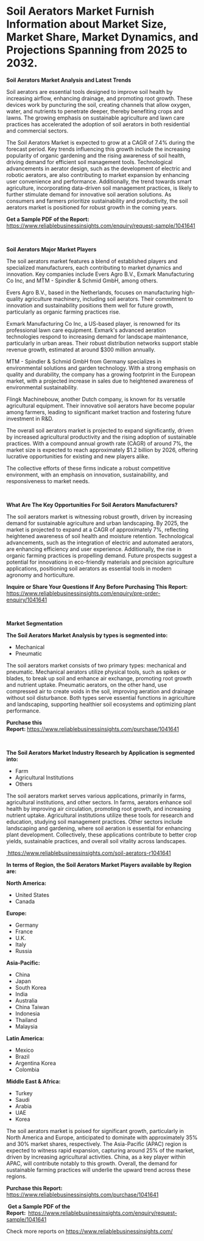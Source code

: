 <p><h1>Soil Aerators Market Furnish Information about Market Size, Market Share, Market Dynamics, and Projections Spanning from 2025 to 2032.</h1></p><p><strong>Soil Aerators Market Analysis and Latest Trends</strong></p>
<p><p>Soil aerators are essential tools designed to improve soil health by increasing airflow, enhancing drainage, and promoting root growth. These devices work by puncturing the soil, creating channels that allow oxygen, water, and nutrients to penetrate deeper, thereby benefiting crops and lawns. The growing emphasis on sustainable agriculture and lawn care practices has accelerated the adoption of soil aerators in both residential and commercial sectors.</p><p>The Soil Aerators Market is expected to grow at a CAGR of 7.4% during the forecast period. Key trends influencing this growth include the increasing popularity of organic gardening and the rising awareness of soil health, driving demand for efficient soil management tools. Technological advancements in aerator design, such as the development of electric and robotic aerators, are also contributing to market expansion by enhancing user convenience and performance. Additionally, the trend towards smart agriculture, incorporating data-driven soil management practices, is likely to further stimulate demand for innovative soil aeration solutions. As consumers and farmers prioritize sustainability and productivity, the soil aerators market is positioned for robust growth in the coming years.</p></p>
<p><strong>Get a Sample PDF of the Report:&nbsp;</strong> <a href="https://www.reliablebusinessinsights.com/enquiry/request-sample/1041641?utm_campaign=2439&utm_medium=2&utm_source=Github&utm_content=ia&utm_term=16022025&utm_id=soil-aerators">https://www.reliablebusinessinsights.com/enquiry/request-sample/1041641</a></p>
<p>&nbsp;</p>
<p><strong>Soil Aerators Major Market Players</strong></p>
<p><p>The soil aerators market features a blend of established players and specialized manufacturers, each contributing to market dynamics and innovation. Key companies include Evers Agro B.V., Exmark Manufacturing Co Inc, and MTM - Spindler & Schmid GmbH, among others.</p><p>Evers Agro B.V., based in the Netherlands, focuses on manufacturing high-quality agriculture machinery, including soil aerators. Their commitment to innovation and sustainability positions them well for future growth, particularly as organic farming practices rise.</p><p>Exmark Manufacturing Co Inc, a US-based player, is renowned for its professional lawn care equipment. Exmark's advanced aeration technologies respond to increasing demand for landscape maintenance, particularly in urban areas. Their robust distribution networks support stable revenue growth, estimated at around $300 million annually.</p><p>MTM - Spindler & Schmid GmbH from Germany specializes in environmental solutions and garden technology. With a strong emphasis on quality and durability, the company has a growing footprint in the European market, with a projected increase in sales due to heightened awareness of environmental sustainability.</p><p>Flingk Machinebouw, another Dutch company, is known for its versatile agricultural equipment. Their innovative soil aerators have become popular among farmers, leading to significant market traction and fostering future investment in R&D.</p><p>The overall soil aerators market is projected to expand significantly, driven by increased agricultural productivity and the rising adoption of sustainable practices. With a compound annual growth rate (CAGR) of around 7%, the market size is expected to reach approximately $1.2 billion by 2026, offering lucrative opportunities for existing and new players alike.</p><p>The collective efforts of these firms indicate a robust competitive environment, with an emphasis on innovation, sustainability, and responsiveness to market needs.</p></p>
<p>&nbsp;</p>
<p><strong>What Are The Key Opportunities For Soil Aerators Manufacturers?</strong></p>
<p><p>The soil aerators market is witnessing robust growth, driven by increasing demand for sustainable agriculture and urban landscaping. By 2025, the market is projected to expand at a CAGR of approximately 7%, reflecting heightened awareness of soil health and moisture retention. Technological advancements, such as the integration of electric and automated aerators, are enhancing efficiency and user experience. Additionally, the rise in organic farming practices is propelling demand. Future prospects suggest a potential for innovations in eco-friendly materials and precision agriculture applications, positioning soil aerators as essential tools in modern agronomy and horticulture.</p></p>
<p><strong>Inquire or Share Your Questions If Any Before Purchasing This Report:</strong> <a href="https://www.reliablebusinessinsights.com/enquiry/pre-order-enquiry/1041641?utm_campaign=2439&utm_medium=2&utm_source=Github&utm_content=ia&utm_term=16022025&utm_id=soil-aerators">https://www.reliablebusinessinsights.com/enquiry/pre-order-enquiry/1041641</a></p>
<p>&nbsp;</p>
<p><strong>Market Segmentation</strong></p>
<p><strong>The Soil Aerators Market Analysis by types is segmented into:</strong></p>
<p><ul><li>Mechanical</li><li>Pneumatic</li></ul></p>
<p><p>The soil aerators market consists of two primary types: mechanical and pneumatic. Mechanical aerators utilize physical tools, such as spikes or blades, to break up soil and enhance air exchange, promoting root growth and nutrient uptake. Pneumatic aerators, on the other hand, use compressed air to create voids in the soil, improving aeration and drainage without soil disturbance. Both types serve essential functions in agriculture and landscaping, supporting healthier soil ecosystems and optimizing plant performance.</p></p>
<p><strong>Purchase this Report:&nbsp;</strong><a href="https://www.reliablebusinessinsights.com/purchase/1041641?utm_campaign=2439&utm_medium=2&utm_source=Github&utm_content=ia&utm_term=16022025&utm_id=soil-aerators">https://www.reliablebusinessinsights.com/purchase/1041641</a></p>
<p>&nbsp;</p>
<p><strong>The Soil Aerators Market Industry Research by Application is segmented into:</strong></p>
<p><ul><li>Farm</li><li>Agricultural Institutions</li><li>Others</li></ul></p>
<p><p>The soil aerators market serves various applications, primarily in farms, agricultural institutions, and other sectors. In farms, aerators enhance soil health by improving air circulation, promoting root growth, and increasing nutrient uptake. Agricultural institutions utilize these tools for research and education, studying soil management practices. Other sectors include landscaping and gardening, where soil aeration is essential for enhancing plant development. Collectively, these applications contribute to better crop yields, sustainable practices, and overall soil vitality across landscapes.</p></p>
<p><a href="https://www.reliablebusinessinsights.com/soil-aerators-r1041641?utm_campaign=2439&utm_medium=2&utm_source=Github&utm_content=ia&utm_term=16022025&utm_id=soil-aerators">&nbsp;https://www.reliablebusinessinsights.com/soil-aerators-r1041641</a></p>
<p><strong>In terms of Region, the Soil Aerators Market Players available by Region are:</strong></p>
<p>
    <p> <strong> North America: </strong>
        <ul>
            <li>United States</li>
            <li>Canada</li>
        </ul>
        </p> 
    <p> <strong> Europe: </strong>
        <ul>
            <li>Germany</li>
            <li>France</li>
            <li>U.K.</li>
            <li>Italy</li>
            <li>Russia</li>
        </ul>
        </p> 
    <p> <strong> Asia-Pacific: </strong>
        <ul>
            <li>China</li>
            <li>Japan</li>
            <li>South Korea</li>
            <li>India</li>
            <li>Australia</li>
            <li>China Taiwan</li>
            <li>Indonesia</li>
            <li>Thailand</li>
            <li>Malaysia</li>
        </ul>
        </p> 
    <p> <strong> Latin America: </strong>
        <ul>
            <li>Mexico</li>
            <li>Brazil</li>
            <li>Argentina Korea</li>
            <li>Colombia</li>
        </ul>
        </p> 
    <p> <strong> Middle East & Africa: </strong>
        <ul>
            <li>Turkey</li>
            <li>Saudi</li>
            <li>Arabia</li>
            <li>UAE</li>
            <li>Korea</li>
        </ul>
    </p>
    </p>
<p><p>The soil aerators market is poised for significant growth, particularly in North America and Europe, anticipated to dominate with approximately 35% and 30% market shares, respectively. The Asia-Pacific (APAC) region is expected to witness rapid expansion, capturing around 25% of the market, driven by increasing agricultural activities. China, as a key player within APAC, will contribute notably to this growth. Overall, the demand for sustainable farming practices will underlie the upward trend across these regions.</p></p>
<p><strong>Purchase this Report: </strong><a href="https://www.reliablebusinessinsights.com/purchase/1041641?utm_campaign=2439&utm_medium=2&utm_source=Github&utm_content=ia&utm_term=16022025&utm_id=soil-aerators">https://www.reliablebusinessinsights.com/purchase/1041641</a></p>
<p>&nbsp;<strong>Get a Sample PDF of the Report:&nbsp;&nbsp;</strong><a href="https://www.reliablebusinessinsights.com/enquiry/request-sample/1041641?utm_campaign=2439&utm_medium=2&utm_source=Github&utm_content=ia&utm_term=16022025&utm_id=soil-aerators">https://www.reliablebusinessinsights.com/enquiry/request-sample/1041641</a></p>
<p><strong></strong></p>
<p>Check more reports on <a href="https://www.reliablebusinessinsights.com/?utm_campaign=2439&utm_medium=2&utm_source=Github&utm_content=ia&utm_term=16022025&utm_id=soil-aerators">https://www.reliablebusinessinsights.com/</a></p>